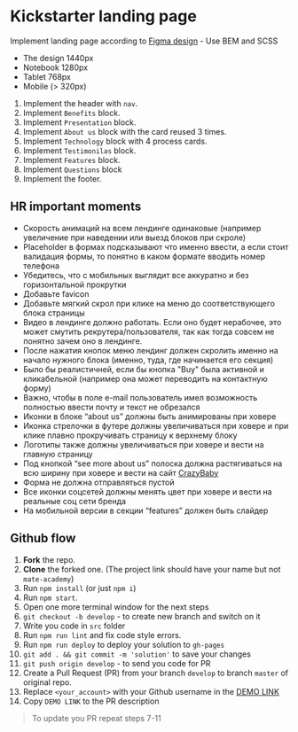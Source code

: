 # Kickstarter landing page

Implement landing page according to [Figma design](https://www.figma.com/file/Ujp7bCFuvuJlkn8TSbQPSZ/%E2%84%9611-(kickstarter)?node-id=0%3A1) - Use BEM and SCSS
- The design 1440px
- Notebook 1280px
- Tablet 768px
- Mobile (> 320px)

1. Implement the header with `nav`.
1. Implement `Benefits` block.
1. Implement `Presentation` block.
1. Implement `About us` block with the card reused 3 times.
1. Implement `Technology` block with 4 process cards.
1. Implement `Testimonilas` block.
1. Implement `Features` block.
1. Implement `Questions` block
1. Implement the footer.


## HR important moments

- Скорость анимаций на всем лендинге одинаковые (например увеличение при наведении или выезд блоков при скроле)
- Placeholder в формах подсказывают что именно ввести, а если стоит валидация формы, то понятно в каком формате вводить номер телефона 
- Убедитесь, что с мобильных выглядит все аккуратно и без горизонтальной прокрутки
- Добавьте favicon
- Добавьте мягкий скрол при клике на меню до соответствующего блока страницы
- Видео в лендинге должно работать. Если оно будет нерабочее, это может смутить рекрутера/пользователя, так как тогда совсем не понятно зачем оно в лендинге.
- После нажатия кнопок меню лендинг должен скролить именно на начало нужного блока (именно, туда, где начинается его секция)
- Было бы реалистичней, если бы кнопка "Buy" была активной и кликабельной (например она может переводить на контактную форму)
- Важно, чтобы в поле e-mail пользователь имел возможность полностью ввести почту и текст не обрезался
- Иконки в блоке “about us” должны быть анимированы при ховере
- Иконка стрелочки в футере должны увеличиваться при ховере и при клике плавно прокручивать страницу к верхнему блоку
- Логотипы также должны увеличиваться при ховере и вести на главную страницу
- Под кнопкой “see more about us” полоска должна растягиваться на всю ширину при ховере и вести на сайт [CrazyBaby](https://www.crazybaby.com/)
- Форма не должна отправляться пустой
- Все иконки соцсетей должны менять цвет при ховере и вести на реальные соц сети бренда
- На мобильной версии в секции “features” должен быть слайдер


## Github flow

1. **Fork** the repo.
2. **Clone** the forked one. (The project link should have your name but not `mate-academy`)
3. Run `npm install` (or just `npm i`)
4. Run `npm start`.
5. Open one more terminal window for the next steps
6. `git checkout -b develop` - to create new branch and switch on it
7. Write you code in `src` folder
8. Run `npm run lint` and fix code style errors.
9. Run `npm run deploy` to deploy your solution to `gh-pages`
10. `git add . && git commit -m 'solution'` to save your changes
11. `git push origin develop` - to send you code for PR
12. Create a Pull Request (PR) from your branch `develop` to branch `master` of original repo.
13. Replace `<your_account>` with your Github username in the
  [DEMO LINK](https://<your_account>.github.io/Kickstarter/)
14. Copy `DEMO LINK` to the PR description

> To update you PR repeat steps 7-11

